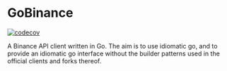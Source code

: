 # GoBinance

[![codecov](https://codecov.io/gh/beyondallrepair/gobinance/branch/master/graph/badge.svg?token=frXRzeMk2R)](https://codecov.io/gh/beyondallrepair/gobinance)

A Binance API client written in Go.  The aim is to use idiomatic go, and to provide an idiomatic go interface without
the builder patterns used in the official clients and forks thereof.


